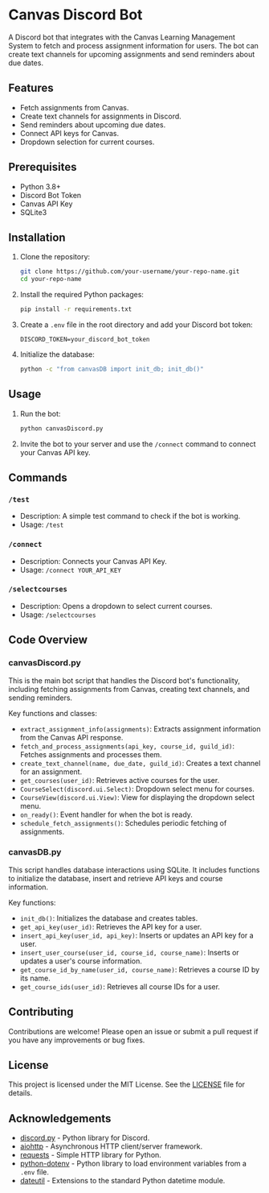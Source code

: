 # Canvas Discord Bot

A Discord bot that integrates with the Canvas Learning Management System to fetch and process assignment information for users. The bot can create text channels for upcoming assignments and send reminders about due dates.

## Features

- Fetch assignments from Canvas.
- Create text channels for assignments in Discord.
- Send reminders about upcoming due dates.
- Connect API keys for Canvas.
- Dropdown selection for current courses.

## Prerequisites

- Python 3.8+
- Discord Bot Token
- Canvas API Key
- SQLite3

## Installation

1. Clone the repository:
    ```sh
    git clone https://github.com/your-username/your-repo-name.git
    cd your-repo-name
    ```

2. Install the required Python packages:
    ```sh
    pip install -r requirements.txt
    ```

3. Create a `.env` file in the root directory and add your Discord bot token:
    ```env
    DISCORD_TOKEN=your_discord_bot_token
    ```

4. Initialize the database:
    ```sh
    python -c "from canvasDB import init_db; init_db()"
    ```

## Usage

1. Run the bot:
    ```sh
    python canvasDiscord.py
    ```

2. Invite the bot to your server and use the `/connect` command to connect your Canvas API key.

## Commands

### `/test`
- Description: A simple test command to check if the bot is working.
- Usage: `/test`

### `/connect`
- Description: Connects your Canvas API Key.
- Usage: `/connect YOUR_API_KEY`

### `/selectcourses`
- Description: Opens a dropdown to select current courses.
- Usage: `/selectcourses`

## Code Overview

### canvasDiscord.py

This is the main bot script that handles the Discord bot's functionality, including fetching assignments from Canvas, creating text channels, and sending reminders.

Key functions and classes:
- `extract_assignment_info(assignments)`: Extracts assignment information from the Canvas API response.
- `fetch_and_process_assignments(api_key, course_id, guild_id)`: Fetches assignments and processes them.
- `create_text_channel(name, due_date, guild_id)`: Creates a text channel for an assignment.
- `get_courses(user_id)`: Retrieves active courses for the user.
- `CourseSelect(discord.ui.Select)`: Dropdown select menu for courses.
- `CourseView(discord.ui.View)`: View for displaying the dropdown select menu.
- `on_ready()`: Event handler for when the bot is ready.
- `schedule_fetch_assignments()`: Schedules periodic fetching of assignments.

### canvasDB.py

This script handles database interactions using SQLite. It includes functions to initialize the database, insert and retrieve API keys and course information.

Key functions:
- `init_db()`: Initializes the database and creates tables.
- `get_api_key(user_id)`: Retrieves the API key for a user.
- `insert_api_key(user_id, api_key)`: Inserts or updates an API key for a user.
- `insert_user_course(user_id, course_id, course_name)`: Inserts or updates a user's course information.
- `get_course_id_by_name(user_id, course_name)`: Retrieves a course ID by its name.
- `get_course_ids(user_id)`: Retrieves all course IDs for a user.

## Contributing

Contributions are welcome! Please open an issue or submit a pull request if you have any improvements or bug fixes.

## License

This project is licensed under the MIT License. See the [LICENSE](LICENSE) file for details.

## Acknowledgements

- [discord.py](https://github.com/Rapptz/discord.py) - Python library for Discord.
- [aiohttp](https://github.com/aio-libs/aiohttp) - Asynchronous HTTP client/server framework.
- [requests](https://github.com/psf/requests) - Simple HTTP library for Python.
- [python-dotenv](https://github.com/theskumar/python-dotenv) - Python library to load environment variables from a `.env` file.
- [dateutil](https://github.com/dateutil/dateutil) - Extensions to the standard Python datetime module.
